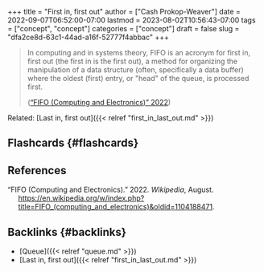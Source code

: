 +++
title = "First in, first out"
author = ["Cash Prokop-Weaver"]
date = 2022-09-07T06:52:00-07:00
lastmod = 2023-08-02T10:56:43-07:00
tags = ["concept", "concept"]
categories = ["concept"]
draft = false
slug = "dfa2ce8d-63c1-44ad-a16f-52777f4abbac"
+++

> In computing and in systems theory, FIFO is an acronym for first in, first out (the first in is the first out), a method for organizing the manipulation of a data structure (often, specifically a data buffer) where the oldest (first) entry, or "head" of the queue, is processed first.
>
> (<a href="#citeproc_bib_item_1">“FIFO (Computing and Electronics)” 2022</a>)

Related: [Last in, first out]({{< relref "first_in_last_out.md" >}})


## Flashcards {#flashcards}

## References

<style>.csl-entry{text-indent: -1.5em; margin-left: 1.5em;}</style><div class="csl-bib-body">
  <div class="csl-entry"><a id="citeproc_bib_item_1"></a>“FIFO (Computing and Electronics).” 2022. <i>Wikipedia</i>, August. <a href="https://en.wikipedia.org/w/index.php?title=FIFO_(computing_and_electronics)&oldid=1104188471">https://en.wikipedia.org/w/index.php?title=FIFO_(computing_and_electronics)&#38;oldid=1104188471</a>.</div>
</div>


## Backlinks {#backlinks}

-   [Queue]({{< relref "queue.md" >}})
-   [Last in, first out]({{< relref "first_in_last_out.md" >}})
